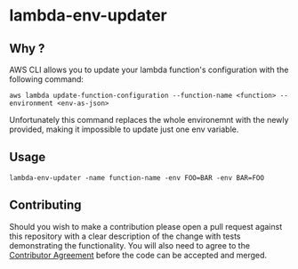 # lambda-env-updater

## Why ?

AWS CLI allows you to update your lambda function's configuration with the following command:

```shell
aws lambda update-function-configuration --function-name <function> --environment <env-as-json>
```

Unfortunately this command replaces the whole environemnt with the newly provided, making it impossible to update just one env variable.

## Usage

```shell
lambda-env-updater -name function-name -env FOO=BAR -env BAR=FOO
```

## Contributing

Should you wish to make a contribution please open a pull request against this repository with a clear description of the change with tests demonstrating the functionality. You will also need to agree to the [Contributor Agreement](./Contributor-Agreement.md) before the code can be accepted and merged.
